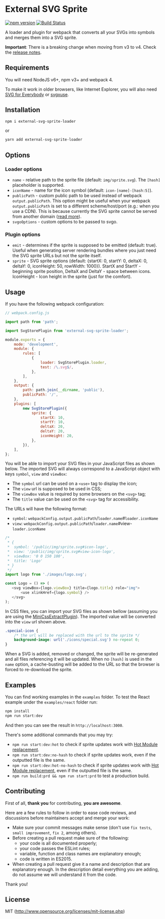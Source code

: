 # External SVG Sprite

[![npm version](https://badge.fury.io/js/external-svg-sprite-loader.svg)](https://badge.fury.io/js/external-svg-sprite-loader)
[![Build Status](https://travis-ci.org/karify/external-svg-sprite-loader.svg?branch=master)](https://travis-ci.org/karify/external-svg-sprite-loader)

A loader and plugin for webpack that converts all your SVGs into symbols and merges them into a SVG sprite.

**Important**: There is a breaking change when moving from v3 to v4. Check the [release notes](https://github.com/karify/external-svg-sprite-loader/releases/tag/v4.0.0).

## Requirements

You will need NodeJS v6+, npm v3+ and webpack 4.

To make it work in older browsers, like Internet Explorer, you will also need [SVG for Everybody](https://github.com/jonathantneal/svg4everybody) or [svgxuse](https://github.com/Keyamoon/svgxuse).

## Installation

```bash
npm i external-svg-sprite-loader
```

or

```bash
yarn add external-svg-sprite-loader
```

## Options

### Loader options

- `name` - relative path to the sprite file (default: `img/sprite.svg`). The `[hash]` placeholder is supported.
- `iconName` - name for the icon symbol (default: `icon-[name]-[hash:5]`).
- `publicPath` - custom public path to be used instead of webpack `output.publicPath`. This option might be useful when your webpack `output.publicPath` is set to a different scheme/host/port (e.g.: when you use a CDN). This is because currently the SVG sprite cannot be served from another domain ([read more](https://stackoverflow.com/questions/32850536/cross-domain-svg-sprite)).
- `svgoOptions` - custom options to be passed to svgo.

### Plugin options

- `emit` - determines if the sprite is supposed to be emitted (default: true). Useful when generating server rendering bundles where you just need the SVG sprite URLs but not the sprite itself.
- `sprite` - SVG sprite options (default: {startX: 0, startY: 0, deltaX: 0, deltaY: 0, iconHeight: 50, rowWidth: 1000}). StartX and StartY - beginning sprite position, DeltaX and DeltaY - space between icons. IconHeight - Icon height in the sprite (just for the comfort).

## Usage

If you have the following webpack configuration:

```js
// webpack.config.js

import path from 'path';

import SvgStorePlugin from 'external-svg-sprite-loader';

module.exports = {
    mode: 'development',
    module: {
        rules: [
            {
                loader: SvgStorePlugin.loader,
                test: /\.svg$/,
            },
        ],
    },
    output: {
        path: path.join(__dirname, 'public'),
        publicPath: '/',
    },
    plugins: [
        new SvgStorePlugin({
            sprite: {
                startX: 10,
                startY: 10,
                deltaX: 20,
                deltaY: 20,
                iconHeight: 20,
            },
        }),
    ],
};
```

You will be able to import your SVG files in your JavaScript files as shown below.
The imported SVG will always correspond to a JavaScript object with keys `symbol`, `view` and `viewBox`:
- The `symbol` url can be used on a `<use>` tag to display the icon;
- The `view` url is supposed to be used in CSS;
- The `viewBox` value is required by some browsers on the `<svg>` tag;
- The `title` value can be used on the `<svg>` tag for accessibility.

The URLs will have the following format:
- `symbol`: `webpackConfig.output.publicPath`/`loader.name`#`loader.iconName`
- `view`: `webpackConfig.output.publicPath`/`loader.name`#view-`loader.iconName`

```js
/*
 * {
 *  symbol: '/public/img/sprite.svg#icon-logo',
 *  view: '/public/img/sprite.svg#view-icon-logo',
 *  viewBox: '0 0 150 100',
 *  title: 'Logo'
 * }
 */
import logo from './images/logo.svg';

const Logo = () => (
   <svg viewBox={logo.viewBox} title={logo.title} role="img">
       <use xlinkHref={logo.symbol} />
   </svg>
);
```

In CSS files, you can import your SVG files as shown bellow (assuming you are using the [MiniCssExtractPlugin](https://github.com/webpack-contrib/mini-css-extract-plugin)).
The imported value will be converted into the `view` url shown above.

```css
.special-icon {
    /* the url will be replaced with the url to the sprite */
    background-image: url('./icons/special.svg') no-repeat 0;
}
```

When a SVG is added, removed or changed, the sprite will be re-generated and all files referencing it will be updated. When no `[hash]` is used in the `name` option, a cache-busting will be added to the URL so that the browser is forced to re-download the sprite.

## Examples

You can find working examples in the `examples` folder. To test the React example under the `examples/react` folder run:

```bash
npm install
npm run start:dev
```

And then you can see the result in `http://localhost:3000`.

There's some additional commands that you may try:

- `npm run start:dev:hot` to check if sprite updates work with [Hot Module replacement](https://webpack.js.org/guides/hot-module-replacement/).
- `npm run start:dev:no-hash` to check if sprite updates work, even if the outputted file is the same.
- `npm run start:dev:hot-no-hash` to check if sprite updates work with [Hot Module replacement](https://webpack.js.org/guides/hot-module-replacement/), even if the outputted file is the same.
- `npm run build:prd && npm run start:prd` to test a production build.

## Contributing

First of all, **thank you** for contributing, **you are awesome**.

Here are a few rules to follow in order to ease code reviews, and discussions before maintainers accept and merge your work:

- Make sure your commit messages make sense (don't use `fix tests`, `small improvement`, `fix 2`, among others).
- Before creating a pull request make sure of the following:
    - your code is all documented properly;
    - your code passes the ESLint rules;
    - variable, function and class names are explanatory enough;
    - code is written in ES2015.
- When creating a pull request give it a name and description that are explanatory enough. In the description detail everything you are adding, do not assume we will understand it from the code.

Thank you!

## License

MIT (http://www.opensource.org/licenses/mit-license.php)
